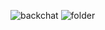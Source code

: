 ![backchat](https://github.com/user-attachments/assets/e5e5d885-2e21-4d2f-9c38-0d5c9862336b)
![folder](https://github.com/user-attachments/assets/95b9911b-d5a2-4f9c-bc52-b68f62882fb2)
